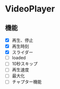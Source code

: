 # VideoPlayer

## 機能

- [x] 再生、停止
- [x] 再生時刻
- [x] スライダー
- [ ] loaded
- [ ] 10秒スキップ
- [ ] 再生速度
- [ ] 最大化
- [ ] チャプター機能
